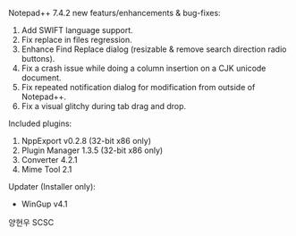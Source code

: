 Notepad++ 7.4.2 new featurs/enhancements & bug-fixes:

1.  Add SWIFT language support.
2.  Fix replace in files regression.
3.  Enhance Find Replace dialog (resizable & remove search direction radio buttons).
4.  Fix a crash issue while doing a column insertion on a CJK unicode document.
5.  Fix repeated notification dialog for modification from outside of Notepad++.
6.  Fix a visual glitchy during tab drag and drop.


Included plugins:

1.  NppExport v0.2.8 (32-bit x86 only)
2.  Plugin Manager 1.3.5 (32-bit x86 only)
3.  Converter 4.2.1
4.  Mime Tool 2.1


Updater (Installer only):

* WinGup v4.1

양현우 SCSC